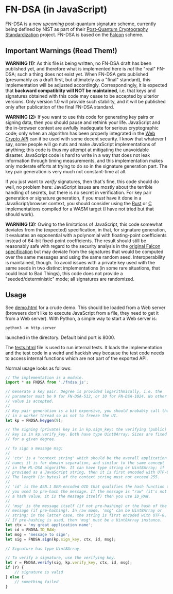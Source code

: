 # FN-DSA (in JavaScript)

FN-DSA is a new *upcoming* post-quantum signature scheme, currently
being defined by NIST as part of their [Post-Quantum Cryptography
Standardization](https://csrc.nist.gov/pqc-standardization) project.
FN-DSA is based on the [Falcon](https://falcon-sign.info/) scheme.

## Important Warnings (Read Them!)

**WARNING (1):** As this file is being written, no FN-DSA draft has been
published yet, and therefore what is implemented here is *not* the
"real" FN-DSA; such a thing does not exist yet. When FN-DSA gets
published (presumably as a draft first, but ultimately as a "final"
standard), this implementation will be adjusted accordingly.
Correspondingly, it is expected that **backward compatiblity will NOT be
maintained**, i.e. that keys and signatures obtained with this code may
cease to be accepted by ulterior versions. Only version 1.0 will provide
such stability, and it will be published only after publication of the
final FN-DSA standard.

**WARNING (2):** If you want to use this code for generating key pairs
or signing data, then you should pause and rethink your life. JavaScript
and the in-browser context are awfully inadequate for serious
cryptographic code; only when an algorithm has been properly integrated
in the [Web Crypto
API](https://developer.mozilla.org/en-US/docs/Web/API/Web_Crypto_API)
can it be used with some decent security. I know that whatever I say,
some people will go nuts and make JavaScript implementations of
anything; this code is thus my attempt at mitigating the unavoidable
disaster. JavaScript code is hard to write in a way that does not leak
information through timing measurements, and this implementation makes
only moderate efforts at trying to do so in the signature generation
part. The key pair generation is very much not constant-time at all.

If you just want to *verify* signatures, then that's fine, this code
should do well, no problem here: JavaScript issues are mostly about the
terrible handling of secrets, but there is no secret in verification.
For key pair generation or signature generation, if you *must* have it
done in a JavaScript/browser context, you should consider using the
[Rust](https://github.com/pornin/rust-fn-dsa) or
[C](https://github.com/pornin/c-fn-dsa) implementations compiled for a
WASM target (I have not tried but that should work).

**WARNING (3):** Owing to the limitations of JavaScript, this code
somewhat deviates from the (expected) specification, in that, for
signature generation, it evaluates an exponential with a polynomial with
floating-point coefficients instead of 64-bit fixed-point coefficients.
The result should still be reasonably safe with regard to the security
analysis in the [original Falcon
specification](https://falcon-sign.info/falcon.pdf) but may deviate from
the signatures that would be computed over the same messages and using
the same random seed. Interoperability is maintained, though. To avoid
issues with a private key used with the same seeds in two distinct
implementations (in some rare situations, that could lead to Bad
Things), this code does not provide a "seeded/deterministic" mode; all
signatures are randomized.

## Usage

See [demo.html](demo.html) for a crude demo. This should be loaded from
a Web server (browsers don't like to execute JavaScript from a file, they
need to get it from a Web server). With Python, a simple way to start
a Web server is:

~~~
python3 -m http.server
~~~

launched in the directory. Default bind port is 8000.

The [tests.html](tests.html) file is used to run internal tests. It
loads the implementation and the test code in a weird and hackish way
because the test code needs to access internal functions which are not
part of the exported API.

Normal usage looks as follows:

~~~javascript
// The implementation is a module.
import * as FNDSA from './fndsa.js';

// Generate a key pair. Degree is provided logarithmically, i.e. the
// parameter must be 9 for FN-DSA-512, or 10 for FN-DSA-1024. No other
// value is accepted.
//
// Key pair generation is a bit expensive, you should probably call that
// in a worker thread so as not to freeze the UI.
let kp = FNDSA.keygen(9);

// The signing (private) key is in kp.sign_key; the verifying (public)
// key is in kp.verify_key. Both have type Uint8Array. Sizes are fixed
// for a given degree.

// To sign a message msg:
//
// 'ctx' is a "context string" which should be the overall application
// name; it is for domain separation, and similar to the same concept
// in the ML-DSA algorithm. It can have type string or Uint8Array; if
// provided as a JavaScript string, then it is first encoded with UTF-8.
// The length (in bytes) of the context string must not exceed 255.
//
// 'id' is the ASN.1 DER-encoded OID that qualifies the hash function that
// you used to pre-hash the message. If the message is "raw" (it's not
// a hash value, it is the message itself) then you use ID_RAW.
//
// 'msg' is the message itself (if not pre-hashing) or the hash of the
// message (if pre-hashing). In raw mode, 'msg' can be Uint8Array or
// string; in the latter case, the string is first encoded with UTF-8.
// If pre-hashing is used, then 'msg' must be a Uint8Array instance.
let ctx = 'my great application name';
let id = FNDSA.ID_RAW;
let msg = 'message to sign';
let sig = FNDSA.sign(kp.sign_key, ctx, id, msg);

// Signature has type Uint8Array.

// To verify a signature, use the verifying key.
let r = FNDSA.verify(sig, kp.verify_key, ctx, id, msg);
if (r) {
    // signature is valid
} else {
    // something failed
}
~~~
